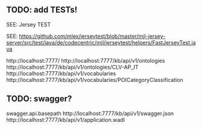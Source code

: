 ## TODO: add TESTs! 

SEE: Jersey TEST

SEE: https://github.com/mlex/jerseytest/blob/master/mjl-jersey-server/src/test/java/de/codecentric/mjl/jerseytest/helpers/FastJerseyTest.java

http://localhost:7777/
http://localhost:7777/kb/api/v1/ontologies
http://localhost:7777/kb/api/v1/ontologies/CLV-AP_IT
http://localhost:7777/kb/api/v1/vocabularies
http://localhost:7777/kb/api/v1/vocabularies/POICategoryClassification

## TODO: swagger?
swagger.api.basepath
http://localhost:7777/kb/api/v1/swagger.json
http://localhost:7777/kb/api/v1/application.wadl



